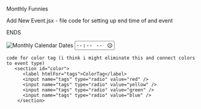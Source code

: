 Monthly Funnies

Add New Event.jsx - file
code for setting up end time of and event

<section id="ends">
<p>ENDS</p>
<label className="EndDate">
<img http="EventDatePicker.jpg" alt="Monthly Calendar Dates" />
<input
              type="time"
              id="timeOfEvent"
              min="1:00"
              max="23:59"
              required
            />
</label>
</section>

    code for color tag (i think i might eliminate this and connect colors to event type)
       <section id="color">
          <label htmlFor="tags">ColorTag</label>
          <input name="tags" type="radio" value="red" />
          <input name="tags" type="radio" value="yellow" />
          <input name="tags" type="radio" value="green" />
          <input name="tags" type="radio" value="blue" />
        </section>
